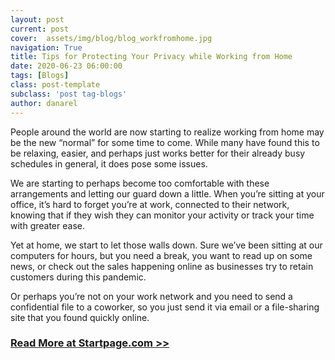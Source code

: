 ```yaml
---
layout: post
current: post
cover:  assets/img/blog/blog_workfromhome.jpg
navigation: True
title: Tips for Protecting Your Privacy while Working from Home
date: 2020-06-23 06:00:00
tags: [Blogs]
class: post-template
subclass: 'post tag-blogs'
author: danarel
---
```


People around the world are now starting to realize working from home may be the new “normal” for some time to come. While many have found this to be relaxing, easier, and perhaps just works better for their already busy schedules in general, it does pose some issues.

We are starting to perhaps become too comfortable with these arrangements and letting our guard down a little. When you’re sitting at your office, it’s hard to forget you’re at work, connected to their network, knowing that if they wish they can monitor your activity or track your time with greater ease.

Yet at home, we start to let those walls down. Sure we’ve been sitting at our computers for hours, but you need a break, you want to read up on some news, or check out the sales happening online as businesses try to retain customers during this pandemic.

Or perhaps you’re not on your work network and you need to send a confidential file to a coworker, so you just send it via email or a file-sharing site that you found quickly online.

### [Read More at Startpage.com >>](https://www.startpage.com/privacy-please/privacy-advocate-articles/tips-for-protecting-your-privacy-while-working-from-home)